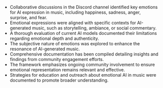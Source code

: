 - Collaborative discussions in the Discord channel identified key emotions for AI expression in music, including happiness, sadness, anger, surprise, and fear.
- Emotional expressions were aligned with specific contexts for AI-generated music, such as storytelling, ambiance, or social commentary.
- A thorough evaluation of current AI models documented their limitations regarding emotional depth and authenticity.
- The subjective nature of emotions was explored to enhance the resonance of AI-generated music.
- Comprehensive documentation has been compiled detailing insights and findings from community engagement efforts.
- The framework emphasizes ongoing community involvement to ensure emotional representation remains relevant and effective.
- Strategies for education and outreach about emotional AI in music were documented to promote broader understanding.